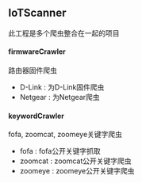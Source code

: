 ## IoTScanner

此工程是多个爬虫整合在一起的项目

#### firmwareCrawler
路由器固件爬虫

- D-Link : 为D-Link固件爬虫
- Netgear : 为Netgear爬虫

#### keywordCrawler
fofa, zoomcat, zoomeye关键字爬虫

- fofa : fofa公开关键字抓取
- zoomcat : zoomcat公开关键字爬虫
- zoomeye : zoomeye公开关键字爬虫


